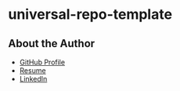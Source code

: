 # universal-repo-template

## About the Author

- [GitHub Profile](https://www.github.com/olitreadwell)
- [Resume](https://www.github.com/olitreadwell/resume)
- [LinkedIn](https://www.linkedin.com/in/olitreadwell)
